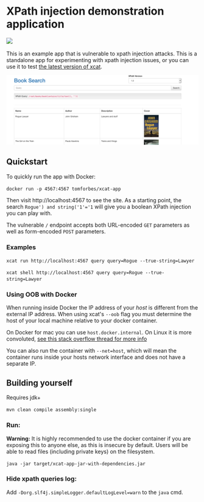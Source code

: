 # XPath injection demonstration application

![](https://images.microbadger.com/badges/image/tomforbes/xcat-app.svg)

This is an example app that is vulnerable to xpath injection attacks. This is a standalone app for experimenting with 
xpath injection issues, or you can use it to test [the latest version of xcat](https://github.com/orf/xcat/).

![](./screenshot.png)

## Quickstart

To quickly run the app with Docker:

`docker run -p 4567:4567 tomforbes/xcat-app`

Then visit http://localhost:4567 to see the site. As a starting point, the search `Rogue') and string('1'='1` will give 
you a boolean XPath injection you can play with.

The vulnerable `/` endpoint accepts both URL-encoded `GET` parameters as well as form-encoded `POST` parameters.

### Examples

`xcat run http://localhost:4567 query query=Rogue --true-string=Lawyer`

`xcat shell http://localhost:4567 query query=Rogue --true-string=Lawyer`

### Using OOB with Docker

When running inside Docker the IP address of your _host_ is different from the external IP address. When using 
xcat's `--oob` flag you must determine the host of your local machine relative to your docker container.

On Docker for mac you can use `host.docker.internal`. On Linux it is more convoluted,
[see this stack overflow thread for more info](https://stackoverflow.com/questions/22944631/how-to-get-the-ip-address-of-the-docker-host-from-inside-a-docker-container)

You can also run the container with `--net=host`, which will mean the container runs inside your hosts network interface 
and does not have a separate IP.

## Building yourself

Requires jdk+

`mvn clean compile assembly:single`

### Run:

**Warning:** It is highly recommended to use the docker container if you are exposing this to anyone else, as this 
is insecure by default. Users will be able to read files (including private keys) on the filesystem.

`java -jar target/xcat-app-jar-with-dependencies.jar`

### Hide xpath queries log:

Add `-Dorg.slf4j.simpleLogger.defaultLogLevel=warn` to the `java` cmd.
